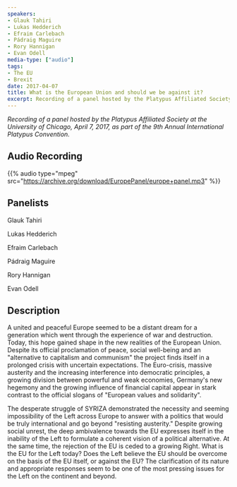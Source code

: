```yaml
---
speakers:
- Glauk Tahiri
- Lukas Hedderich
- Efraim Carlebach
- Pádraig Maguire
- Rory Hannigan
- Evan Odell
media-type: ["audio"]
tags:
- The EU
- Brexit
date: 2017-04-07
title: What is the European Union and should we be against it?
excerpt: Recording of a panel hosted by the Platypus Affiliated Society at the University of Chicago, April 7, 2017, as part of the 9th Annual International Platypus Convention.
---
```


_Recording of a panel hosted by the Platypus Affiliated Society at the University of Chicago, April 7, 2017, as part of the 9th Annual International Platypus Convention._


## Audio Recording

{{% audio type="mpeg" src="https://archive.org/download/EuropePanel/europe+panel.mp3" %}}

## Panelists

Glauk Tahiri

Lukas Hedderich

Efraim Carlebach

Pádraig Maguire

Rory Hannigan

Evan Odell

## Description

A united and peaceful Europe seemed to be a distant dream for a generation which went through the experience of war and destruction. Today, this hope gained shape in the new realities of the European Union. Despite its official proclamation of peace, social well-being and an "alternative to capitalism and communism" the project finds itself in a prolonged crisis with uncertain expectations. The Euro-­crisis, massive austerity and the increasing interference into democratic principles, a growing division between powerful and weak economies, Germany's new hegemony and the growing influence of financial capital appear in stark contrast to the official slogans of "European values and solidarity".

The desperate struggle of SYRIZA demonstrated the necessity and seeming impossibility of the Left across Europe to answer with a politics that would be truly international and go beyond "resisting austerity." Despite growing social unrest, the deep ambivalence towards the EU expresses itself in the inability of the Left to formulate a coherent vision of a political alternative. At the same time, the rejection of the EU is ceded to a growing Right. What is the EU for the Left today? Does the Left believe the EU should be overcome on the basis of the EU itself, or against the EU? The clarification of its nature and appropriate responses seem to be one of the most pressing issues for the Left on the continent and beyond.
